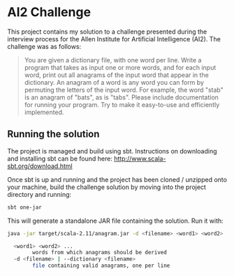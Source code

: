 AI2 Challenge
=============

This project contains my solution to a challenge presented during the interview
process for the Allen Institute for Artificial Intelligence (AI2). The challenge
was as follows:
> You are given a dictionary file, with one word per line. Write a
> program that takes as input one or more words, and for each input
> word, print out all anagrams of the input word that appear in the
> dictionary. An anagram of a word is any word you can form by permuting
> the letters of the input word. For example, the word "stab" is an
> anagram of "bats", as is "tabs". Please include documentation for
> running your program. Try to make it easy-to-use and efficiently
> implemented.

Running the solution
--------------------

The project is managed and build using sbt. Instructions on downloading and
installing sbt can be found here: http://www.scala-sbt.org/download.html

Once sbt is up and running and the project has been cloned / unzipped onto
your machine, build the challenge solution by moving into the project directory
and running:

```bash
sbt one-jar
```

This will generate a standalone JAR file containing the solution. Run it with:

```bash
java -jar target/scala-2.11/anagram.jar -d <filename> <word1> <word2> ...

  <word1> <word2> ...
        words from which anagrams should be derived
  -d <filename> | --dictionary <filename>
        file containing valid anagrams, one per line
```
